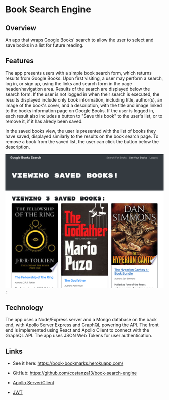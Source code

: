 # Book Search Engine

## Overview

An app that wraps Google Books' search to allow the user to select and save books in a list for future reading.

## Features

The app presents users with a simple book search form, which returns results from Google Books. Upon first visiting, a user may perform a search, log in, or sign up, using the links and search form in the page header/navigation area. Results of the search are displayed below the search form. If the user is not logged in when their search is executed, the results displayed include only book information, including title, author(s), an image of the book's cover, and a description, with the title and image linked to the books information page on Google Books. If the user is logged in, each result also includes a button to "Save this book" to the user's list, or to remove it, if it has alredy been saved.

In the saved books view, the user is presented with the list of books they have saved, displayed similarly to the results on the book search page. To remove a book from the saved list, the user can click the button below the description.

![Book Search Engine](./client/public/gbs-ss.png);

## Technology

The app uses a Node/Express server and a Mongo database on the back end, with Apollo Server Express and GraphQL powering the API. The front end is implemented using React and Apollo Client to connect with the GraphQL API. The app uses JSON Web Tokens for user authentication.

## Links
* See it here: https://book-bookmarks.herokuapp.com/
* GitHub: https://github.com/costanza13/book-search-engine

* [Apollo Server/Client](https://www.apollographql.com/)
* [JWT](https://www.npmjs.com/package/jsonwebtoken)